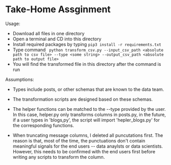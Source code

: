 # Take-Home Assginment

Usage:
* Download all files in one directory
* Open a terminal and CD into this directory
* Install required packages by typing ```pip3 install -r requirements.txt```
* Type command ``` python transform_csv.py --input_csv_path <absolute path to csv file> --type <some string> --output_csv_path <absolute path to output file>```
* You will find the transformed file in this directory after the command is run



Assumptions:

* Types include posts, or other schemas that are known to the data team.

* The transformation scripts are designed based on these schemas.

* The helper functions can be matched to the --type provided by the user. In this case, helper.py only transforms columns in posts.py, in the future, if a user types in 'blogs,py', the script will import 'hepler_blogs.py' for the corresponding functions.

* When truncating message columns, I deleted all puncutations first. The reason is that, most of the time, the punctuations don't contain meaningful signals for the end users -- data anaylsts or data scientists. However, this needs to be confirmed with the end users first before writing any scripts to transform the column.
